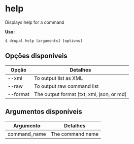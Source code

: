 # help
Displays help for a command

**Uso:**
```
$ drupal help [arguments] [options] 
```

## Opções disponíveis
Opção | Detalhes
-------|-------------
--xml | To output list as XML
--raw | To output raw command list
--format | The output format (txt, xml, json, or md)

## Argumentos disponíveis
Argumento | Detalhes
---------|-------------
command_name | The command name
